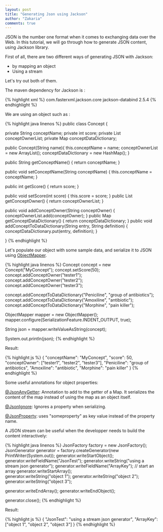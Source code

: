 ```yaml
---
layout: post
title: "Generating Json using Jackson"
author: "Zakaria"
comments: true
---
```


JSON is the number one format when it comes to exchanging data over the Web. In this tutorial, we will go through how to generate JSON content, using Jackson library.

First of all, there are two different ways of generating JSON with Jackson:
- by mapping an object
- Using a stream

Let's try out both of them.

The maven dependency for Jackson is :

{% highlight xml %}
<dependency>
    <groupId>com.fasterxml.jackson.core</groupId>
    <artifactId>jackson-databind</artifactId>
    <version>2.5.4</version>
</dependency>
{% endhighlight %}

We are using an object such as :

{% highlight java  linenos %}
public class Concept {
 
 private String conceptName;
 private int score;
 private List conceptOwnerList;
 private Map conceptDataDictionary;
 
 
 public Concept(String name){
  this.conceptName = name;
  conceptOwnerList = new ArrayList();
  conceptDataDictionary = new HashMap();
 }
 
 public String getConceptName() {
  return conceptName;
 }

 public void setConceptName(String conceptName) {
  this.conceptName = conceptName;
 }
 
 public int getScore() {
  return score;
 }

public void setScore(int score) {
 this.score = score;
}
 public List getConceptOwner() {
  return conceptOwnerList;
 }

 public void addConceptOwner(String conceptOwner) {
  conceptOwnerList.add(conceptOwner);
 }
 public Map getConceptDataDictionary() {
  return conceptDataDictionary;
 }
 public void addConceptToDataDictionary(String entry, String definition) {
  conceptDataDictionary.put(entry, definition);
 } 

}
{% endhighlight %}


Let's populate our object with some sample data, and serialize it to JSON using [ObjectMapper](https://fasterxml.github.io/jackson-databind/javadoc/2.0.0/com/fasterxml/jackson/databind/ObjectMapper.html).

{% highlight java  linenos %}
Concept concept = new Concept("MyConcept");
concept.setScore(50);
concept.addConceptOwner("tester1");
concept.addConceptOwner("tester2");
concept.addConceptOwner("tester3");
        
concept.addConceptToDataDictionary("Peniciline", "group of antibiotics");
concept.addConceptToDataDictionary("Amoxiline", "antibiotic");
concept.addConceptToDataDictionary("Morphine", "pain killer");
        
ObjectMapper mapper = new ObjectMapper();
mapper.configure(SerializationFeature.INDENT_OUTPUT, true);
  
String json = mapper.writeValueAsString(concept);
  
System.out.println(json);
{% endhighlight %}

Result:

{% highlight js %}
{
  "conceptName": "MyConcept",
  "score": 50,
  "conceptOwner": ["tester1", "tester2", "tester3"],
  "Peniciline": "group of antibiotics",
  "Amoxiline": "antibiotic",
  "Morphine": "pain killer"
}
{% endhighlight %}


Some useful annotations for object properties:

[@JsonAnyGetter](http://fasterxml.github.io/jackson-annotations/javadoc/2.1.0/com/fasterxml/jackson/annotation/JsonAnyGetter.html): Annotation to add to the getter of a Map. It serializes the content of the map instead of using the map as an object itself.

[@JsonIgnore](http://fasterxml.github.io/jackson-annotations/javadoc/2.0.2/com/fasterxml/jackson/annotation/JsonIgnore.html): Ignores a property when serializing.

[@JsonProperty](http://fasterxml.github.io/jackson-annotations/javadoc/2.1.0/com/fasterxml/jackson/annotation/JsonProperty.html): uses "someproperty" as key value instead of the property name.

A JSON stream can be useful when the developper needs to build the content interactively:

{% highlight java  linenos %}
JsonFactory factory = new JsonFactory();
JsonGenerator generator = factory.createGenerator(new PrintWriter(System.out));
generator.writeStartObject();
generator.writeFieldName("JsonTest");
generator.writeString("using a stream json generator");
generator.writeFieldName("ArrayKey");
        // start an array
generator.writeStartArray();   
generator.writeString("object 1");
generator.writeString("object 2");
generator.writeString("object 3");
        
generator.writeEndArray();
generator.writeEndObject();
 
generator.close();
{% endhighlight %}

Result:

{% highlight js %}
{
  "JsonTest": "using a stream json generator",
  "ArrayKey": ["object 1", "object 2", "object 3"]
}
{% endhighlight %}